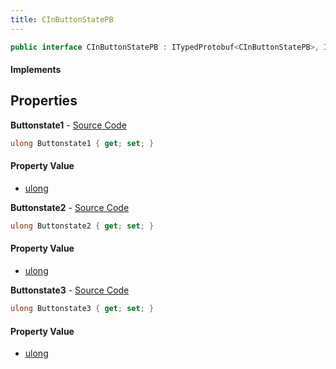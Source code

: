 ```yaml
---
title: CInButtonStatePB
---
```


```csharp
public interface CInButtonStatePB : ITypedProtobuf<CInButtonStatePB>, INativeHandle
```

#### Implements

## Properties

**Buttonstate1** - [Source Code](https://github.com/swiftly-solution/swiftlys2/blob/main/managed/src/SwiftlyS2.Generated/Protobufs/Interfaces/CInButtonStatePB.cs#L13)

```csharp
ulong Buttonstate1 { get; set; }
```

#### Property Value

- [ulong](https://learn.microsoft.com/dotnet/api/system.uint64)

**Buttonstate2** - [Source Code](https://github.com/swiftly-solution/swiftlys2/blob/main/managed/src/SwiftlyS2.Generated/Protobufs/Interfaces/CInButtonStatePB.cs#L16)

```csharp
ulong Buttonstate2 { get; set; }
```

#### Property Value

- [ulong](https://learn.microsoft.com/dotnet/api/system.uint64)

**Buttonstate3** - [Source Code](https://github.com/swiftly-solution/swiftlys2/blob/main/managed/src/SwiftlyS2.Generated/Protobufs/Interfaces/CInButtonStatePB.cs#L19)

```csharp
ulong Buttonstate3 { get; set; }
```

#### Property Value

- [ulong](https://learn.microsoft.com/dotnet/api/system.uint64)

